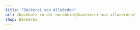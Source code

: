 ```yaml
---
title: "Bäckerei von Allwörden"
url: /buchholz-in-der-nordheide/baeckerei-von-allwoerden/
shop: Bäckerei
---
```

